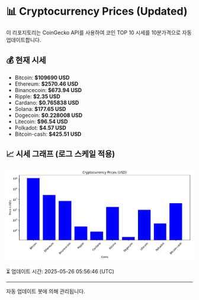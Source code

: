 
# 📊 Cryptocurrency Prices (Updated)

이 리포지토리는 CoinGecko API를 사용하여 코인 TOP 10 시세를 10분가격으로 자동 업데이트합니다.

## 💰 현재 시세
- Bitcoin: **$109690 USD**
- Ethereum: **$2570.46 USD**
- Binancecoin: **$673.94 USD**
- Ripple: **$2.35 USD**
- Cardano: **$0.765838 USD**
- Solana: **$177.65 USD**
- Dogecoin: **$0.228008 USD**
- Litecoin: **$96.54 USD**
- Polkadot: **$4.57 USD**
- Bitcoin-cash: **$425.51 USD**

## 📈 시세 그래프 (로그 스케일 적용)
![Crypto Prices](crypto_prices.png)

⏳ 업데이트 시간: 2025-05-26 05:56:46 (UTC)

---
자동 업데이트 봇에 의해 관리됩니다.

